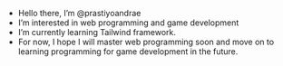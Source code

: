 - Hello there, I’m @prastiyoandrae
- I’m interested in web programming and game development
- I’m currently learning Tailwind framework.
- For now, I hope I will master web programming soon and move on to learning programming for game development in the future.

<!---
prastiyoandrae/prastiyoandrae is a ✨ special ✨ repository because its `README.md` (this file) appears on your GitHub profile.
You can click the Preview link to take a look at your changes.
--->
